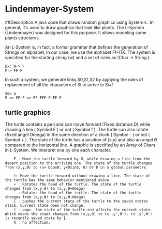 # Lindenmayer-System
##Description
A java code that draws random graphics using System-L. In general, it's used to draw graphics that look like plants. The L-System (Lindenmayer) was designed for this purpose. It allows modeling some plants structures.

An L-System is, in fact, a formal grammar that defines the generation of Strings on alphabet. In our case, we use the alphabet Ff+[]X. The system is specified for the starting string (w) and a set of rules as (Char -> String ).


    Ex: W-> F
    F-> FF-F
    
In such a system, we generate links S0,S1,S2 by applying the rules of replacement of all the characters of Si to arrive to Si+1.


    S0= w
    F => FF-F => FF-FFF-F-FF-F
    
    
## turtle graphics

The turtle contains a pen and can move forward (Fixed distance D) while drawing a line ( Symbol F ) or not ( Symbol f ).
The turtle can also rotate (fixed angel Omega) in the same direction of a clock ( Symbol - ) or not ( Symbol + ). The state of the turtle has a position of (x,y) and also an angel ϴ compared to the horizontal line. A graphic is specified by an Array of Chars in L-System. We interpret one by one each character.

        F : Move the turtle forward by D, while drawing a line from the depart position to the arriving one. The state of the turtle changes from (x,y,ϴ) to (x+ Dcosϴ, y+Dsinϴ, ϴ) Or D un a global parametre.
        
        f: Move the turtle forward without drawing a line. The state of the turtle has the same behavior mentioned above.
        + : Rotates the head of the turtle. The state of the turtle changes from (x,y,ϴ) to (x,y,ϴ+Omega)
        - : Rotates the head of the turtle. The state of the turtle changes from (x,y,ϴ) to (x,y,ϴ-Omega)
        [ : pushes the current state of the turtle to the saved states stack. Current state does not change.
        ] : pops  the state of the turtle and affects the current state. Which means the staet changes from (x,y,ϴ) to (x',y',ϴ'). (x',y',ϴ') is recently saved state by [.
        X : no affection.


